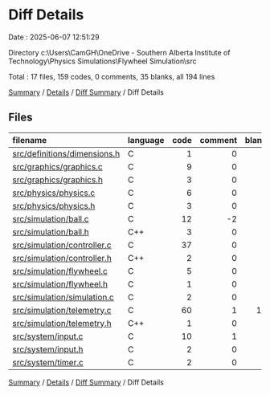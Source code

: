 # Diff Details

Date : 2025-06-07 12:51:29

Directory c:\\Users\\CamGH\\OneDrive - Southern Alberta Institute of Technology\\Physics Simulations\\Flywheel Simulation\\src

Total : 17 files,  159 codes, 0 comments, 35 blanks, all 194 lines

[Summary](results.md) / [Details](details.md) / [Diff Summary](diff.md) / Diff Details

## Files
| filename | language | code | comment | blank | total |
| :--- | :--- | ---: | ---: | ---: | ---: |
| [src/definitions/dimensions.h](/src/definitions/dimensions.h) | C | 1 | 0 | 0 | 1 |
| [src/graphics/graphics.c](/src/graphics/graphics.c) | C | 9 | 0 | 3 | 12 |
| [src/graphics/graphics.h](/src/graphics/graphics.h) | C | 3 | 0 | 1 | 4 |
| [src/physics/physics.c](/src/physics/physics.c) | C | 6 | 0 | 1 | 7 |
| [src/physics/physics.h](/src/physics/physics.h) | C | 3 | 0 | 0 | 3 |
| [src/simulation/ball.c](/src/simulation/ball.c) | C | 12 | -2 | 3 | 13 |
| [src/simulation/ball.h](/src/simulation/ball.h) | C++ | 3 | 0 | 1 | 4 |
| [src/simulation/controller.c](/src/simulation/controller.c) | C | 37 | 0 | 5 | 42 |
| [src/simulation/controller.h](/src/simulation/controller.h) | C++ | 2 | 0 | 0 | 2 |
| [src/simulation/flywheel.c](/src/simulation/flywheel.c) | C | 5 | 0 | 1 | 6 |
| [src/simulation/flywheel.h](/src/simulation/flywheel.h) | C | 1 | 0 | 1 | 2 |
| [src/simulation/simulation.c](/src/simulation/simulation.c) | C | 2 | 0 | 1 | 3 |
| [src/simulation/telemetry.c](/src/simulation/telemetry.c) | C | 60 | 1 | 15 | 76 |
| [src/simulation/telemetry.h](/src/simulation/telemetry.h) | C++ | 1 | 0 | 0 | 1 |
| [src/system/input.c](/src/system/input.c) | C | 10 | 1 | 2 | 13 |
| [src/system/input.h](/src/system/input.h) | C | 2 | 0 | 0 | 2 |
| [src/system/timer.c](/src/system/timer.c) | C | 2 | 0 | 1 | 3 |

[Summary](results.md) / [Details](details.md) / [Diff Summary](diff.md) / Diff Details